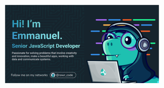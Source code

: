 <img src="https://github.com/rawr-code/rawr-code/blob/main/banner.png" alt="banner that says Sarah hart Landolt - software developer, artist, designer">
